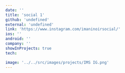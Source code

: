 ```yaml
---
date: ''
title: 'social 1'
github: 'undefined'
external: 'undefined'
link: 'https://www.instagram.com/imaninoirsocial/'
ios: ''
android: ''
company: ''
showInProjects: true
tech:

image: '../../src/images/projects/IMS IG.png'
---
```

